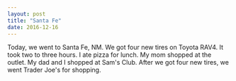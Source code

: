 ```yaml
---
layout: post
title: "Santa Fe"
date: 2016-12-16
---
```


Today, we went to Santa Fe, NM. We got four new tires on Toyota RAV4. It took two to three hours. I ate pizza for lunch. My mom shopped at the outlet. My dad and I shopped at Sam's Club. After we got four new tires, we went Trader Joe's for shopping.
